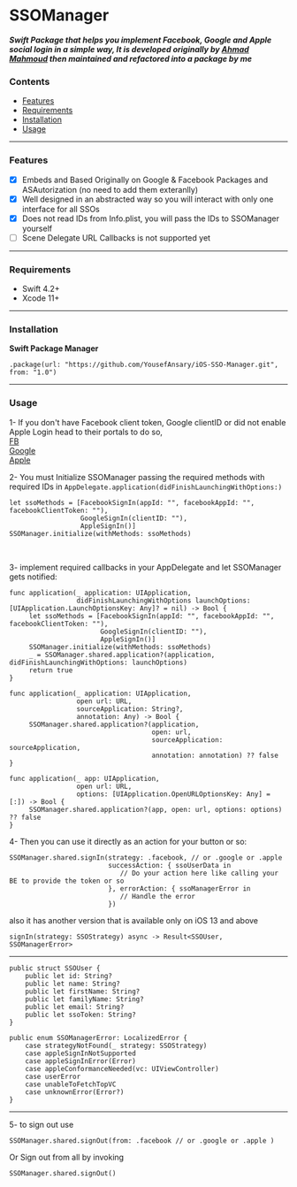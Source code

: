 # SSOManager

***Swift Package that helps you implement Facebook, Google and Apple social login in a simple way, It is developed originally by [Ahmad Mahmoud](https://linkedin.com/in/amssm) then maintained and refactored into a package by me***

### Contents
- [Features](#features)
- [Requirements](#requirements)
- [Installation](#installation)
- [Usage](#usage)

----

### Features

- [x] Embeds and Based Originally on Google & Facebook Packages and ASAutorization (no need to add them exteranlly)
- [x] Well designed in an abstracted way so you will interact with only one interface for all SSOs
- [x] Does not read IDs from Info.plist, you will pass the IDs to SSOManager yourself
- [ ] Scene Delegate URL Callbacks is not supported yet

----

### Requirements
- Swift 4.2+
- Xcode 11+

----

### Installation

**Swift Package Manager**

```
.package(url: "https://github.com/YousefAnsary/iOS-SSO-Manager.git", from: "1.0")
```

----

### Usage

1- If you don't have Facebook client token, Google clientID or did not enable Apple Login head to their portals to do so, <br/>
[FB](https://developers.facebook.com/docs/facebook-login/ios/) <br/>
[Google](https://developers.google.com/identity/sign-in/ios/start-integrating) <br/>
[Apple](https://medium.com/@priya_talreja/sign-in-with-apple-using-swift-5cd8695a46b6) <br/>

2- You must Initialize SSOManager passing the required methods with required IDs in `AppDelegate.application(didFinishLaunchingWithOptions:)`
```
let ssoMethods = [FacebookSignIn(appId: "", facebookAppId: "", facebookClientToken: ""),
                  GoogleSignIn(clientID: ""),
                  AppleSignIn()]
SSOManager.initialize(withMethods: ssoMethods)
```
<br/>

3- implement required callbacks in your AppDelegate and let SSOManager gets notified:
```
func application(_ application: UIApplication,
                 didFinishLaunchingWithOptions launchOptions: [UIApplication.LaunchOptionsKey: Any]? = nil) -> Bool {
     let ssoMethods = [FacebookSignIn(appId: "", facebookAppId: "", facebookClientToken: ""),
                       GoogleSignIn(clientID: ""),
                       AppleSignIn()]
     SSOManager.initialize(withMethods: ssoMethods)
     _ = SSOManager.shared.application?(application, didFinishLaunchingWithOptions: launchOptions)
     return true
}

func application(_ application: UIApplication,
                 open url: URL,
                 sourceApplication: String?,
                 annotation: Any) -> Bool {
     SSOManager.shared.application?(application,
                                    open: url,
                                    sourceApplication: sourceApplication,
                                    annotation: annotation) ?? false
}

func application(_ app: UIApplication,
                 open url: URL,
                 options: [UIApplication.OpenURLOptionsKey: Any] = [:]) -> Bool {
     SSOManager.shared.application?(app, open: url, options: options) ?? false
}
```
4- Then you can use it directly as an action for your button or so:
```
SSOManager.shared.signIn(strategy: .facebook, // or .google or .apple
                         successAction: { ssoUserData in 
                            // Do your action here like calling your BE to provide the token or so 
                         }, errorAction: { ssoManagerError in 
                            // Handle the error
                         })

```
also it has another version that is available only on iOS 13 and above 
```
signIn(strategy: SSOStrategy) async -> Result<SSOUser, SSOManagerError>
```
----
```
public struct SSOUser {
    public let id: String?
    public let name: String?
    public let firstName: String?
    public let familyName: String?
    public let email: String?
    public let ssoToken: String?
}

public enum SSOManagerError: LocalizedError {
    case strategyNotFound(_ strategy: SSOStrategy)
    case appleSignInNotSupported
    case appleSignInError(Error)
    case appleConformanceNeeded(vc: UIViewController)
    case userError
    case unableToFetchTopVC
    case unknownError(Error?)
}
```
----
5- to sign out use
```
SSOManager.shared.signOut(from: .facebook // or .google or .apple )
```
Or Sign out from all by invoking
```
SSOManager.shared.signOut()
```


